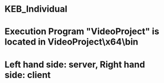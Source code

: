 # KEB_Individual

# Execution Program "VideoProject" is located in VideoProject\x64\bin

# Left hand side: server, Right hand side: client
